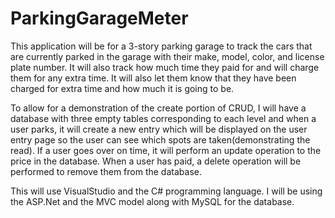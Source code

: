 # ParkingGarageMeter

This application will be for a 3-story parking garage to track the cars that are currently parked in the garage with their make, model, color, and license plate number.
It will also track how much time they paid for and will charge them for any extra time. It will also let them know that they have been charged for extra time and how much it is going to be.

To allow for a demonstration of the create portion of CRUD, I will have a database with three empty tables corresponding to each level and when a user parks, it will create
a new entry which will be displayed on the user entry page so the user can see which spots are taken(demonstrating the read).
If a user goes over on time, it will perform an update operation to the price in the database.
When a user has paid, a delete operation will be performed to remove them from the database.

This will use VisualStudio and the C# programming language. I will be using the ASP.Net and the MVC model along with MySQL for the database.
